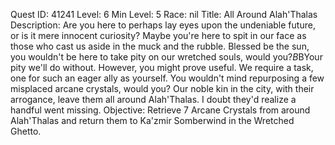 Quest ID: 41241
Level: 6
Min Level: 5
Race: nil
Title: All Around Alah'Thalas
Description: Are you here to perhaps lay eyes upon the undeniable future, or is it mere innocent curiosity? Maybe you're here to spit in our face as those who cast us aside in the muck and the rubble. Blessed be the sun, you wouldn't be here to take pity on our wretched souls, would you?$B$BYour pity we'll do without. However, you might prove useful. We require a task, one for such an eager ally as yourself. You wouldn't mind repurposing a few misplaced arcane crystals, would you? Our noble kin in the city, with their arrogance, leave them all around Alah'Thalas. I doubt they'd realize a handful went missing.
Objective: Retrieve 7 Arcane Crystals from around Alah'Thalas and return them to Ka'zmir Somberwind in the Wretched Ghetto.
